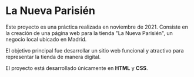 # La Nueva Parisién

Este proyecto es una práctica realizada en noviembre de 2021. Consiste en la creación de una página web para la tienda "La Nueva Parisién", un negocio local ubicado en Madrid.

El objetivo principal fue desarrollar un sitio web funcional y atractivo para representar la tienda de manera digital.

El proyecto está desarrollado únicamente en **HTML** y **CSS**.